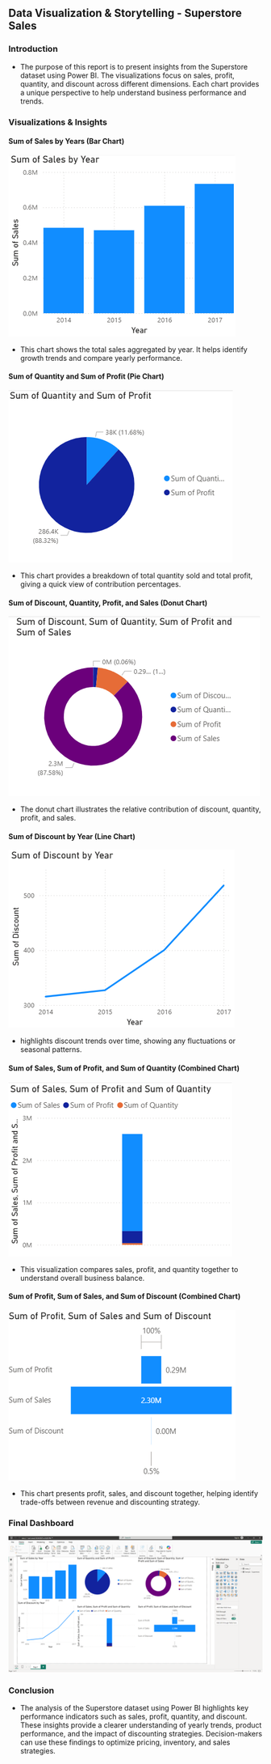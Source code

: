 ## Data Visualization & Storytelling - Superstore Sales

### Introduction

+ The purpose of this report is to present insights from the Superstore dataset using Power BI. The visualizations focus on sales, profit, quantity, and discount across different dimensions. Each chart provides a unique perspective to help understand business performance and trends.

### Visualizations & Insights


#### Sum of Sales by Years (Bar Chart)

<img src="task_2_1SS.png">

+ This chart shows the total sales aggregated by year. It helps identify growth trends and       compare yearly performance.

#### Sum of Quantity and Sum of Profit (Pie Chart)
<img src="task_2_2SS.png">

- This chart provides a breakdown of total quantity sold and total profit, giving a quick view of contribution percentages.

#### Sum of Discount, Quantity, Profit, and Sales (Donut Chart)
<img src="task_2_3SS.png">

+ The donut chart illustrates the relative contribution of discount, quantity, profit, and sales.

#### Sum of Discount by Year (Line Chart)
<img src="task_2_4SS.png">

+ highlights discount trends over time, showing any fluctuations or seasonal patterns.

#### Sum of Sales, Sum of Profit, and Sum of Quantity (Combined Chart)
<img src="task_2_5SS.png">

+ This visualization compares sales, profit, and quantity together to understand overall business balance.

#### Sum of Profit, Sum of Sales, and Sum of Discount (Combined Chart)
<img src="task_2_6SS.png">

+ This chart presents profit, sales, and discount together, helping identify trade-offs between revenue and discounting strategy.

### Final Dashboard 

<img src="task_2_overall_ss.png">

### Conclusion

+ The analysis of the Superstore dataset using Power BI highlights key performance indicators such as sales, profit, quantity, and discount. These insights provide a clearer understanding of yearly trends, product performance, and the impact of discounting strategies. Decision-makers can use these findings to optimize pricing, inventory, and sales strategies.
